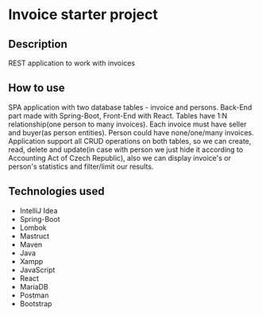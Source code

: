 # Invoice starter project 

## Description 

REST application to work with invoices

## How to use

SPA application with two database tables - invoice and persons. Back-End part made with Spring-Boot,
Front-End with React. Tables have 1:N relationship(one person to many invoices).
Each invoice must have seller and buyer(as person entities). Person could have none/one/many invoices.
Application support all CRUD operations on both tables, so we can create, read, delete and update(in case with person we just hide it
according to Accounting Act of Czech Republic), also we can display invoice's or person's statistics and filter/limit our results.
 

## Technologies used

+ IntelliJ Idea
+ Spring-Boot
+ Lombok
+ Mastruct
+ Maven
+ Java
+ Xampp
+ JavaScript
+ React
+ MariaDB
+ Postman
+ Bootstrap
  
